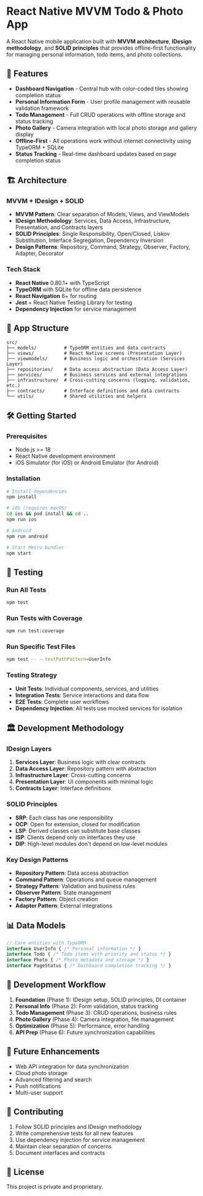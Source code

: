 # React Native MVVM Todo & Photo App

A React Native mobile application built with **MVVM architecture**, **IDesign methodology**, and **SOLID principles** that provides offline-first functionality for managing personal information, todo items, and photo collections.

## 🚀 Features

- **Dashboard Navigation** - Central hub with color-coded tiles showing completion status
- **Personal Information Form** - User profile management with reusable validation framework
- **Todo Management** - Full CRUD operations with offline storage and status tracking
- **Photo Gallery** - Camera integration with local photo storage and gallery display
- **Offline-First** - All operations work without internet connectivity using TypeORM + SQLite
- **Status Tracking** - Real-time dashboard updates based on page completion status

## 🏗️ Architecture

### MVVM + IDesign + SOLID
- **MVVM Pattern**: Clear separation of Models, Views, and ViewModels
- **IDesign Methodology**: Services, Data Access, Infrastructure, Presentation, and Contracts layers
- **SOLID Principles**: Single Responsibility, Open/Closed, Liskov Substitution, Interface Segregation, Dependency Inversion
- **Design Patterns**: Repository, Command, Strategy, Observer, Factory, Adapter, Decorator

### Tech Stack
- **React Native** 0.80.1+ with TypeScript
- **TypeORM** with SQLite for offline data persistence
- **React Navigation** 6+ for routing
- **Jest** + React Native Testing Library for testing
- **Dependency Injection** for service management

## 📱 App Structure

```
src/
├── models/          # TypeORM entities and data contracts
├── views/           # React Native screens (Presentation Layer)
├── viewmodels/      # Business logic and orchestration (Services Layer)
├── repositories/    # Data access abstraction (Data Access Layer)
├── services/        # Business services and external integrations
├── infrastructure/  # Cross-cutting concerns (logging, validation, etc.)
├── contracts/       # Interface definitions and data contracts
└── utils/           # Shared utilities and helpers
```

## 🛠️ Getting Started

### Prerequisites
- Node.js >= 18
- React Native development environment
- iOS Simulator (for iOS) or Android Emulator (for Android)

### Installation

```bash
# Install dependencies
npm install

# iOS (requires macOS)
cd ios && pod install && cd ..
npm run ios

# Android
npm run android

# Start Metro bundler
npm start
```

## 🧪 Testing

### Run All Tests
```bash
npm test
```

### Run Tests with Coverage
```bash
npm run test:coverage
```

### Run Specific Test Files
```bash
npm test -- --testPathPattern=UserInfo
```

### Testing Strategy
- **Unit Tests**: Individual components, services, and utilities
- **Integration Tests**: Service interactions and data flow
- **E2E Tests**: Complete user workflows
- **Dependency Injection**: All tests use mocked services for isolation

## 🏛️ Development Methodology

### IDesign Layers
1. **Services Layer**: Business logic with clear contracts
2. **Data Access Layer**: Repository pattern with abstraction
3. **Infrastructure Layer**: Cross-cutting concerns
4. **Presentation Layer**: UI components with minimal logic
5. **Contracts Layer**: Interface definitions

### SOLID Principles
- **SRP**: Each class has one responsibility
- **OCP**: Open for extension, closed for modification
- **LSP**: Derived classes can substitute base classes
- **ISP**: Clients depend only on interfaces they use
- **DIP**: High-level modules don't depend on low-level modules

### Key Design Patterns
- **Repository Pattern**: Data access abstraction
- **Command Pattern**: Operations and queue management
- **Strategy Pattern**: Validation and business rules
- **Observer Pattern**: State management
- **Factory Pattern**: Object creation
- **Adapter Pattern**: External integrations

## 📊 Data Models

```typescript
// Core entities with TypeORM
interface UserInfo { /* Personal information */ }
interface Todo { /* Todo items with priority and status */ }
interface Photo { /* Photo metadata and storage */ }
interface PageStatus { /* Dashboard completion tracking */ }
```

## 🔄 Development Workflow

1. **Foundation** (Phase 1): IDesign setup, SOLID principles, DI container
2. **Personal Info** (Phase 2): Form validation, status tracking
3. **Todo Management** (Phase 3): CRUD operations, business rules
4. **Photo Gallery** (Phase 4): Camera integration, file management
5. **Optimization** (Phase 5): Performance, error handling
6. **API Prep** (Phase 6): Future synchronization capabilities

## 🚧 Future Enhancements

- Web API integration for data synchronization
- Cloud photo storage
- Advanced filtering and search
- Push notifications
- Multi-user support

## 📝 Contributing

1. Follow SOLID principles and IDesign methodology
2. Write comprehensive tests for all new features
3. Use dependency injection for service management
4. Maintain clear separation of concerns
5. Document interfaces and contracts

## 📄 License

This project is private and proprietary.
